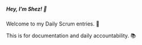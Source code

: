 ##### Hey, I'm Shez! :wave:

Welcome to my Daily Scrum entries. :notebook:

This is for documentation and daily accountability. :books: